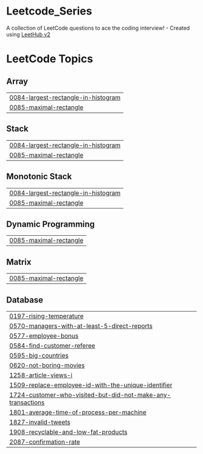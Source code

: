 # Leetcode_Series
A collection of LeetCode questions to ace the coding interview! - Created using [LeetHub v2](https://github.com/arunbhardwaj/LeetHub-2.0)

<!---LeetCode Topics Start-->
# LeetCode Topics
## Array
|  |
| ------- |
| [0084-largest-rectangle-in-histogram](https://github.com/botkumar01/Leetcode_Series/tree/master/0084-largest-rectangle-in-histogram) |
| [0085-maximal-rectangle](https://github.com/botkumar01/Leetcode_Series/tree/master/0085-maximal-rectangle) |
## Stack
|  |
| ------- |
| [0084-largest-rectangle-in-histogram](https://github.com/botkumar01/Leetcode_Series/tree/master/0084-largest-rectangle-in-histogram) |
| [0085-maximal-rectangle](https://github.com/botkumar01/Leetcode_Series/tree/master/0085-maximal-rectangle) |
## Monotonic Stack
|  |
| ------- |
| [0084-largest-rectangle-in-histogram](https://github.com/botkumar01/Leetcode_Series/tree/master/0084-largest-rectangle-in-histogram) |
| [0085-maximal-rectangle](https://github.com/botkumar01/Leetcode_Series/tree/master/0085-maximal-rectangle) |
## Dynamic Programming
|  |
| ------- |
| [0085-maximal-rectangle](https://github.com/botkumar01/Leetcode_Series/tree/master/0085-maximal-rectangle) |
## Matrix
|  |
| ------- |
| [0085-maximal-rectangle](https://github.com/botkumar01/Leetcode_Series/tree/master/0085-maximal-rectangle) |
## Database
|  |
| ------- |
| [0197-rising-temperature](https://github.com/botkumar01/Leetcode_Series/tree/master/0197-rising-temperature) |
| [0570-managers-with-at-least-5-direct-reports](https://github.com/botkumar01/Leetcode_Series/tree/master/0570-managers-with-at-least-5-direct-reports) |
| [0577-employee-bonus](https://github.com/botkumar01/Leetcode_Series/tree/master/0577-employee-bonus) |
| [0584-find-customer-referee](https://github.com/botkumar01/Leetcode_Series/tree/master/0584-find-customer-referee) |
| [0595-big-countries](https://github.com/botkumar01/Leetcode_Series/tree/master/0595-big-countries) |
| [0620-not-boring-movies](https://github.com/botkumar01/Leetcode_Series/tree/master/0620-not-boring-movies) |
| [1258-article-views-i](https://github.com/botkumar01/Leetcode_Series/tree/master/1258-article-views-i) |
| [1509-replace-employee-id-with-the-unique-identifier](https://github.com/botkumar01/Leetcode_Series/tree/master/1509-replace-employee-id-with-the-unique-identifier) |
| [1724-customer-who-visited-but-did-not-make-any-transactions](https://github.com/botkumar01/Leetcode_Series/tree/master/1724-customer-who-visited-but-did-not-make-any-transactions) |
| [1801-average-time-of-process-per-machine](https://github.com/botkumar01/Leetcode_Series/tree/master/1801-average-time-of-process-per-machine) |
| [1827-invalid-tweets](https://github.com/botkumar01/Leetcode_Series/tree/master/1827-invalid-tweets) |
| [1908-recyclable-and-low-fat-products](https://github.com/botkumar01/Leetcode_Series/tree/master/1908-recyclable-and-low-fat-products) |
| [2087-confirmation-rate](https://github.com/botkumar01/Leetcode_Series/tree/master/2087-confirmation-rate) |
<!---LeetCode Topics End-->